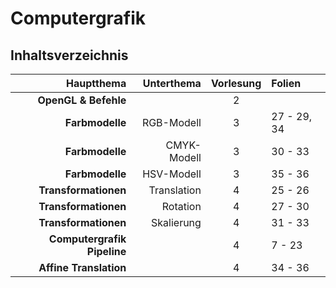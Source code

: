 # Computergrafik
## Inhaltsverzeichnis

| Hauptthema                  | Unterthema  | Vorlesung | Folien      |
|----------------------------:|------------:|:---------:|:------------|
| __OpenGL & Befehle__        |             | 2         |             |
| __Farbmodelle__             | RGB-Modell  | 3         | 27 - 29, 34 |
| __Farbmodelle__             | CMYK-Modell | 3         | 30 - 33     |
| __Farbmodelle__             | HSV-Modell  | 3         | 35 - 36     |
| __Transformationen__        | Translation | 4         | 25 - 26     |
| __Transformationen__        | Rotation    | 4         | 27 - 30     |
| __Transformationen__        | Skalierung  | 4         | 31 - 33     |
| __Computergrafik Pipeline__ |             | 4         | 7 - 23      |
| __Affine Translation__      |             | 4         | 34 - 36     |